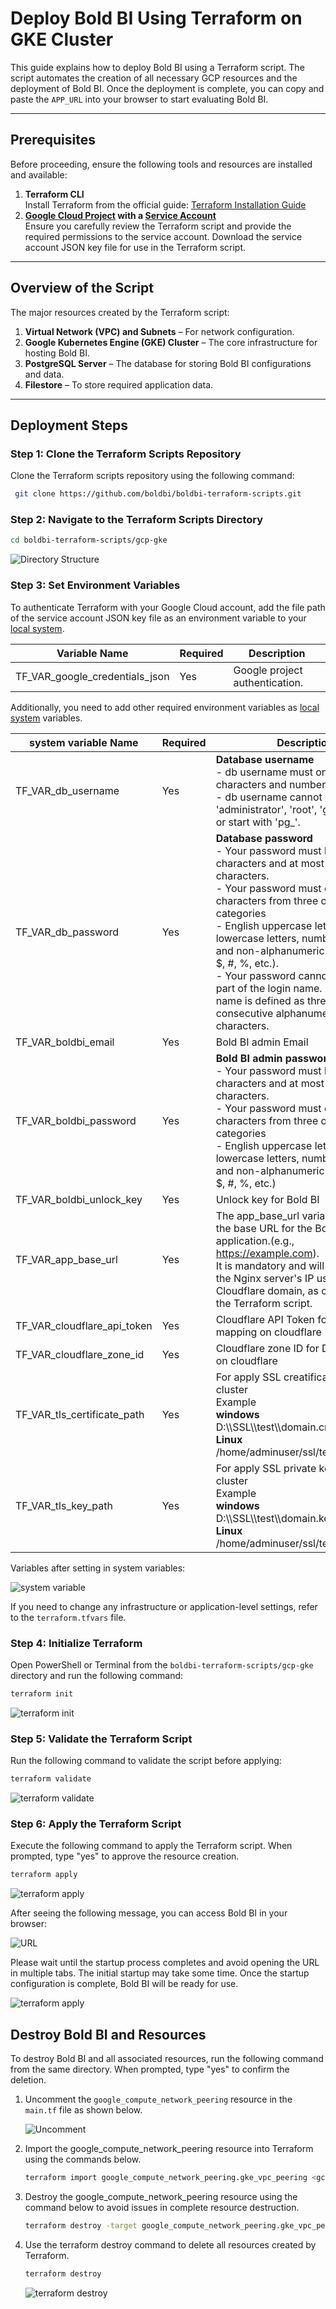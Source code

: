 # Deploy Bold BI Using Terraform on GKE Cluster

This guide explains how to deploy Bold BI using a Terraform script. The script automates the creation of all necessary GCP resources and the deployment of Bold BI. Once the deployment is complete, you can copy and paste the `APP_URL` into your browser to start evaluating Bold BI.

---

## Prerequisites

Before proceeding, ensure the following tools and resources are installed and available:

1. **Terraform CLI**  
   Install Terraform from the official guide: [Terraform Installation Guide](https://developer.hashicorp.com/terraform/tutorials/aws-get-started/install-cli)
2. **[Google Cloud Project](https://developers.google.com/workspace/guides/create-project) with a [Service Account](https://learn.microsoft.com/en-us/entra/identity-platform/howto-create-service-principal-portal)**  
   Ensure you carefully review the Terraform script and provide the required permissions to the service account. Download the service account JSON key file for use in the Terraform script.

---

## Overview of the Script

The major resources created by the Terraform script:

1. **Virtual Network (VPC) and Subnets** – For network configuration.
2. **Google Kubernetes Engine (GKE) Cluster** – The core infrastructure for hosting Bold BI.
3. **PostgreSQL Server** – The database for storing Bold BI configurations and data.
4. **Filestore** – To store required application data.

---

## Deployment Steps

### Step 1: Clone the Terraform Scripts Repository
Clone the Terraform scripts repository using the following command:

```sh
 git clone https://github.com/boldbi/boldbi-terraform-scripts.git
```

### Step 2: Navigate to the Terraform Scripts Directory

```sh
cd boldbi-terraform-scripts/gcp-gke
```

![Directory Structure](./images/directory-structure.png)

### Step 3: Set Environment Variables
To authenticate Terraform with your Google Cloud account, add the file path of the service account JSON key file as an environment variable to your [local system](https://chlee.co/how-to-setup-environment-variables-for-windows-mac-and-linux/).

| Variable Name                   | Required | Description                                      |
|----------------------------------|----------|--------------------------------------------------|
| TF_VAR_google_credentials_json | Yes      | Google project authentication.                  |

Additionally, you need to add other required environment variables as [local system](https://chlee.co/how-to-setup-environment-variables-for-windows-mac-and-linux/) variables.

| system variable Name         | Required | Description                                       |
|------------------------------|----------|---------------------------------------------------|
| TF_VAR_db_username            | Yes     | **Database username** <br> - db username must only contain characters and numbers.<br> - db username cannot be 'admin', 'administrator', 'root', 'guest', 'public' or start with 'pg_'.
| TF_VAR_db_password           | Yes      | **Database password** <br> - Your password must be at least 8 characters and at most 128 characters.<br> - Your password must contain characters from three of the following categories<br> - English uppercase letters, English lowercase letters, numbers (0-9), and non-alphanumeric characters (!, $, #, %, etc.).<br> - Your password cannot contain all or part of the login name. Part of a login name is defined as three or more consecutive alphanumeric characters.                                 |
| TF_VAR_boldbi_email          | Yes      | Bold BI admin Email                               |
| TF_VAR_boldbi_password       | Yes      | **Bold BI admin password**<br> - Your password must be at least 8 characters and at most 128 characters.<br> - Your password must contain characters from three of the following categories<br> - English uppercase letters, English lowercase letters, numbers (0-9), and non-alphanumeric characters (!, $, #, %, etc.)|
| TF_VAR_boldbi_unlock_key     | Yes      | Unlock key for Bold BI                            |
| TF_VAR_app_base_url          | Yes      | The app_base_url variable is used as the base URL for the Bold BI application.(e.g., https://example.com).<br> It is mandatory and will be mapped to the Nginx server's IP using a Cloudflare domain, as configured by the Terraform script.<br>                                          |
| TF_VAR_cloudflare_api_token  | Yes      | Cloudflare API Token for DNS mapping on cloudflare|
| TF_VAR_cloudflare_zone_id    | Yes      | Cloudflare zone ID for DNS mapping on cloudflare  |
| TF_VAR_tls_certificate_path  | Yes      | For apply SSL creatificate on GKE cluster <br>Example <br>**windows**<br>D:\\\SSL\\\test\\\domain.crt<br>**Linux**<br>/home/adminuser/ssl/test/domain.crt        | 
| TF_VAR_tls_key_path          | Yes      | For apply SSL private key on GKE cluster <br>Example <br>**windows**<br>D:\\\SSL\\\test\\\domain.key<br>**Linux**<br>/home/adminuser/ssl/test/domain.key         | 

Variables after setting in system variables:

![system variable](./images/environment.png)

If you need to change any infrastructure or application-level settings, refer to the `terraform.tfvars` file.

### Step 4: Initialize Terraform
Open PowerShell or Terminal from the `boldbi-terraform-scripts/gcp-gke` directory and run the following command:
```sh
terraform init
```

![terraform init](./images/terraform_init.png)

### Step 5: Validate the Terraform Script
Run the following command to validate the script before applying:
```sh
terraform validate
```
![terraform validate](./images/terraform_validate.png)

### Step 6: Apply the Terraform Script
Execute the following command to apply the Terraform script. When prompted, type "yes" to approve the resource creation.
```sh
terraform apply
```
![terraform apply](./images/apply.gif)

After seeing the following message, you can access Bold BI in your browser:

![URL](./images/url.png)

Please wait until the startup process completes and avoid opening the URL in multiple tabs. The initial startup may take some time. Once the startup configuration is complete, Bold BI will be ready for use.

![terraform apply](./images/boldbi.gif)

## Destroy Bold BI and Resources
To destroy Bold BI and all associated resources, run the following command from the same directory. When prompted, type "yes" to confirm the deletion.

1. Uncomment the `google_compute_network_peering` resource in the `main.tf` file as shown below.

   ![Uncomment](./images/Uncomment.png)

2. Import the google_compute_network_peering resource into Terraform using the commands below.

   ```sh
   terraform import google_compute_network_peering.gke_vpc_peering <gcp_project_id>/<app_name>-vpc-<environment>/servicenetworking-googleapis-com
   ```
3. Destroy the google_compute_network_peering resource using the command below to avoid issues in complete resource destruction.
   ```sh
   terraform destroy -target google_compute_network_peering.gke_vpc_peering -auto-approve
   ```

4. Use the terraform destroy command to delete all resources created by Terraform.
   ```sh
   terraform destroy
   ```
   ![terraform destroy](./images/destroy.gif)

